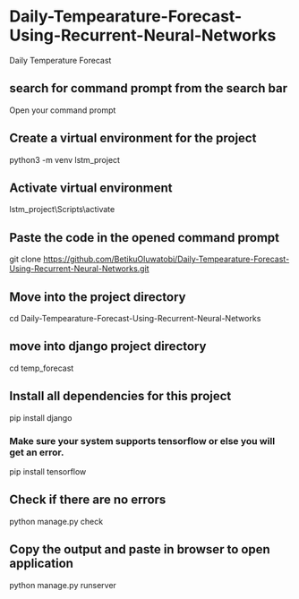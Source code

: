 # Daily-Tempearature-Forecast-Using-Recurrent-Neural-Networks
Daily Temperature Forecast 

## search for command prompt from the search bar
Open your command prompt 

## Create a virtual environment for the project
python3 -m venv lstm_project

## Activate virtual environment
lstm_project\Scripts\activate

## Paste the code in the opened command prompt
git clone https://github.com/BetikuOluwatobi/Daily-Tempearature-Forecast-Using-Recurrent-Neural-Networks.git 

## Move into the project directory
cd Daily-Tempearature-Forecast-Using-Recurrent-Neural-Networks

## move into django project directory
cd temp_forecast

## Install all dependencies for this project
pip install django

### Make sure your system supports tensorflow or else you will get an error.
pip install tensorflow

## Check if there are no errors
python manage.py check 

## Copy the output and paste in browser to open application
python manage.py runserver


